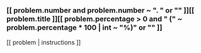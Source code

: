### [[ problem.number and problem.number ~ ". " or "" ]][[ problem.title ]][[ problem.percentage > 0 and " (" ~ problem.percentage * 100 | int ~ "%)" or "" ]]

[[ problem | instructions ]]
